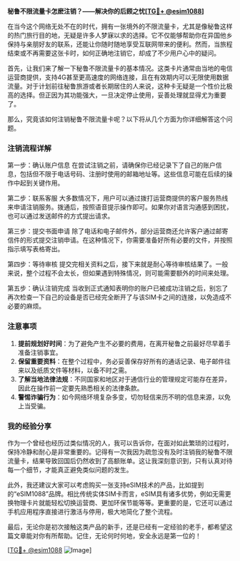 **秘鲁不限流量卡怎麽注销？——解决你的后顾之忧[[TG💪+ @esim1088](https://t.me/s/esim1088)]**

在当今这个网络无处不在的时代，拥有一张境外的不限流量卡，尤其是像秘鲁这样的热门旅行目的地，无疑是许多人梦寐以求的选择。它不仅能够帮助你在异国他乡保持与亲朋好友的联系，还能让你随时随地享受互联网带来的便利。然而，当旅程结束或不再需要这张卡时，如何正确地注销它，却成了不少用户心中的疑问。

首先，让我们来了解一下秘鲁不限流量卡的基本情况。这类卡片通常由当地的电信运营商提供，支持4G甚至更高速度的网络连接，且在有效期内可以无限使用数据流量。对于计划前往秘鲁旅游或者长期居住的人来说，这种卡无疑是一个性价比极高的选择。但正因为其功能强大，一旦决定停止使用，妥善处理就显得尤为重要了。

那么，究竟该如何注销秘鲁不限流量卡呢？以下将从几个方面为你详细解答这个问题。

### 注销流程详解

第一步：确认账户信息
在尝试注销之前，请确保你已经记录下了自己的账户信息，包括但不限于电话号码、注册时使用的邮箱地址等。这些信息可能在后续的操作中起到关键作用。

第二步：联系客服
大多数情况下，用户可以通过拨打运营商提供的客户服务热线来申请注销服务。拨通后，按照语音提示操作即可。如果你对语言沟通感到困扰，也可以通过发送邮件的方式提出请求。

第三步：提交书面申请
除了电话和电子邮件外，部分运营商还允许客户通过邮寄信件的形式提交注销申请。在这种情况下，你需要准备好所有必要的文件，并按照指示填写表格寄出。

第四步：等待审核
提交完相关资料之后，接下来就是耐心等待审核结果了。一般来说，整个过程不会太长，但如果遇到特殊情况，则可能需要额外的时间来处理。

第五步：确认注销完成
当收到正式通知表明你的账户已被成功注销之后，别忘了再次检查一下自己的设备是否已经完全断开了与该SIM卡之间的连接，以免造成不必要的麻烦。

### 注意事项

1. **提前规划好时间**：为了避免产生不必要的费用，在离开秘鲁之前最好尽早着手准备注销事宜。
2. **保留重要资料**：在整个过程中，务必妥善保存好所有的通话记录、电子邮件往来以及纸质文件等材料，以备不时之需。
3. **了解当地法律法规**：不同国家和地区对于通信行业的管理规定可能存在差异，因此在操作前一定要先熟悉相关的法律条款。
4. **警惕诈骗行为**：如今网络环境复杂多变，切勿轻信来历不明的信息来源，以免上当受骗。

### 我的经验分享

作为一个曾经也经历过类似情况的人，我可以告诉你，在面对如此繁琐的过程时，保持冷静和耐心是非常重要的。记得有一次我因为疏忽没有及时注销我的秘鲁不限流量卡，结果导致回国后仍然收到了高额账单。这让我深刻意识到，只有认真对待每一个细节，才能真正避免类似问题的发生。

此外，我还建议大家可以考虑购买一张支持eSIM技术的产品，比如提到的“eSIM1088”品牌。相比传统实体SIM卡而言，eSIM具有诸多优势，例如无需更换物理卡片就能轻松切换运营商、更加环保节能等等。更重要的是，它还可以通过手机应用程序直接进行激活与停用，极大地简化了整个流程。

最后，无论你是初次接触这类产品的新手，还是已经有一定经验的老手，都希望这篇文章能对你有所帮助。记住，无论何时何地，安全永远是第一位的！

[[TG💪+ @esim1088](https://t.me/s/esim1088) ![Image](https://i.postimg.cc/4NQfJmqS/Snipaste-2025-05-13-00-14-12.png)]